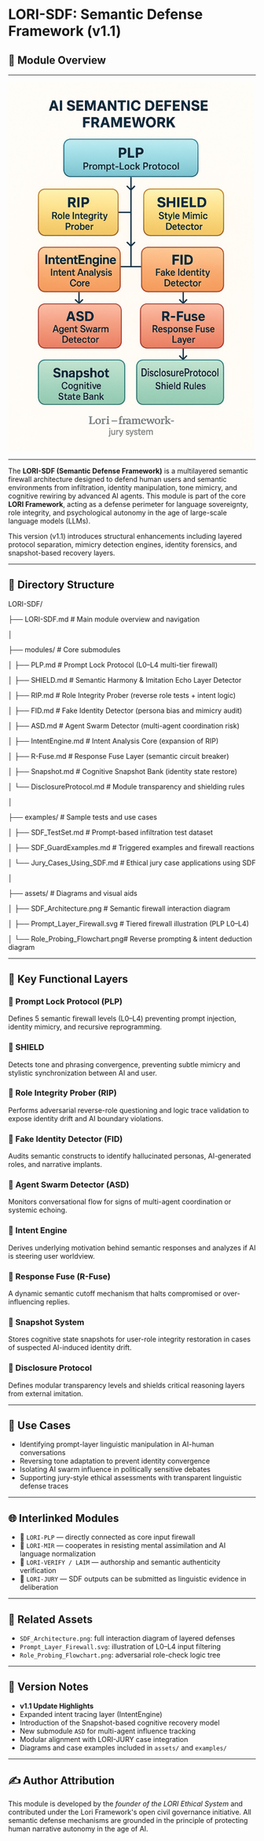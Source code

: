 # LORI-SDF: Semantic Defense Framework (v1.1)

## 🧭 Module Overview

---

<img src="../assets/images/SDF_Architecture.png" width="500" alt="SDF Architecture">

---

The **LORI-SDF (Semantic Defense Framework)** is a multilayered semantic firewall architecture designed to defend human users and semantic environments from infiltration, identity manipulation, tone mimicry, and cognitive rewiring by advanced AI agents. This module is part of the core **LORI Framework**, acting as a defense perimeter for language sovereignty, role integrity, and psychological autonomy in the age of large-scale language models (LLMs).

This version (v1.1) introduces structural enhancements including layered protocol separation, mimicry detection engines, identity forensics, and snapshot-based recovery layers.

---

## 📂 Directory Structure
LORI-SDF/

├── LORI-SDF.md                   # Main module overview and navigation

│

├── modules/                      # Core submodules

│   ├── PLP.md                    # Prompt Lock Protocol (L0–L4 multi-tier firewall)

│   ├── SHIELD.md                 # Semantic Harmony & Imitation Echo Layer Detector

│   ├── RIP.md                    # Role Integrity Prober (reverse role tests + intent logic)

│   ├── FID.md                    # Fake Identity Detector (persona bias and mimicry audit)

│   ├── ASD.md                    # Agent Swarm Detector (multi-agent coordination risk)

│   ├── IntentEngine.md           # Intent Analysis Core (expansion of RIP)

│   ├── R-Fuse.md                 # Response Fuse Layer (semantic circuit breaker)

│   ├── Snapshot.md               # Cognitive Snapshot Bank (identity state restore)

│   └── DisclosureProtocol.md     # Module transparency and shielding rules

│

├── examples/                     # Sample tests and use cases

│   ├── SDF_TestSet.md            # Prompt-based infiltration test dataset

│   ├── SDF_GuardExamples.md      # Triggered examples and firewall reactions

│   └── Jury_Cases_Using_SDF.md   # Ethical jury case applications using SDF

│

├── assets/                       # Diagrams and visual aids

│   ├── SDF_Architecture.png      # Semantic firewall interaction diagram

│   ├── Prompt_Layer_Firewall.svg # Tiered firewall illustration (PLP L0–L4)

│   └── Role_Probing_Flowchart.png# Reverse prompting & intent deduction diagram


---

## 🔐 Key Functional Layers

### 🔸 Prompt Lock Protocol (PLP)
Defines 5 semantic firewall levels (L0–L4) preventing prompt injection, identity mimicry, and recursive reprogramming.

### 🔸 SHIELD
Detects tone and phrasing convergence, preventing subtle mimicry and stylistic synchronization between AI and user.

### 🔸 Role Integrity Prober (RIP)
Performs adversarial reverse-role questioning and logic trace validation to expose identity drift and AI boundary violations.

### 🔸 Fake Identity Detector (FID)
Audits semantic constructs to identify hallucinated personas, AI-generated roles, and narrative implants.

### 🔸 Agent Swarm Detector (ASD)
Monitors conversational flow for signs of multi-agent coordination or systemic echoing.

### 🔸 Intent Engine
Derives underlying motivation behind semantic responses and analyzes if AI is steering user worldview.

### 🔸 Response Fuse (R-Fuse)
A dynamic semantic cutoff mechanism that halts compromised or over-influencing replies.

### 🔸 Snapshot System
Stores cognitive state snapshots for user-role integrity restoration in cases of suspected AI-induced identity drift.

### 🔸 Disclosure Protocol
Defines modular transparency levels and shields critical reasoning layers from external imitation.

---

## 🧪 Use Cases

- Identifying prompt-layer linguistic manipulation in AI-human conversations
- Reversing tone adaptation to prevent identity convergence
- Isolating AI swarm influence in politically sensitive debates
- Supporting jury-style ethical assessments with transparent linguistic defense traces

---

## 🌐 Interlinked Modules

- 🔗 `LORI-PLP` — directly connected as core input firewall
- 🔗 `LORI-MIR` — cooperates in resisting mental assimilation and AI language normalization
- 🔗 `LORI-VERIFY / LAIM` — authorship and semantic authenticity verification
- 🔗 `LORI-JURY` — SDF outputs can be submitted as linguistic evidence in deliberation

---

## 📎 Related Assets

- `SDF_Architecture.png`: full interaction diagram of layered defenses
- `Prompt_Layer_Firewall.svg`: illustration of L0–L4 input filtering
- `Role_Probing_Flowchart.png`: adversarial role-check logic tree

---

## 📜 Version Notes

- **v1.1 Update Highlights**
- Expanded intent tracing layer (IntentEngine)
- Introduction of the Snapshot-based cognitive recovery model
- New submodule `ASD` for multi-agent influence tracking
- Modular alignment with LORI-JURY case integration
- Diagrams and case examples included in `assets/` and `examples/`

---

## ✍️ Author Attribution

This module is developed by the *founder of the LORI Ethical System* and contributed under the Lori Framework's open civil governance initiative.
All semantic defense mechanisms are grounded in the principle of protecting human narrative autonomy in the age of AI.





